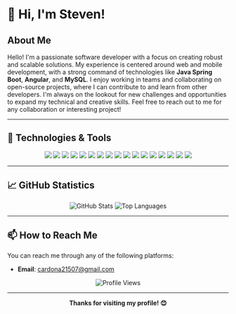 # 👋 Hi, I'm Steven!



## About Me

Hello! I'm a passionate software developer with a focus on creating robust and scalable solutions. My experience is centered around web and mobile development, with a strong command of technologies like **Java Spring Boot**, **Angular**, and **MySQL**. I enjoy working in teams and collaborating on open-source projects, where I can contribute to and learn from other developers. I'm always on the lookout for new challenges and opportunities to expand my technical and creative skills. Feel free to reach out to me for any collaboration or interesting project!

---

## 🔧 Technologies & Tools

<p align="center">
  <img src="https://img.shields.io/badge/-Java-007396?style=flat&logo=java&logoColor=white"> 
  <img src="https://img.shields.io/badge/-Spring Boot-6DB33F?style=flat&logo=spring-boot&logoColor=white">
  <img src="https://img.shields.io/badge/-PHP-777BB4?style=flat&logo=php&logoColor=white"> 
  <img src="https://img.shields.io/badge/-Apache-D22128?style=flat&logo=apache&logoColor=white">
  <img src="https://img.shields.io/badge/-Docker-2496ED?style=flat&logo=docker&logoColor=white">
  <img src="https://img.shields.io/badge/-RESTful%20APIs-FF5733?style=flat&logo=rest&logoColor=white">
  <img src="https://img.shields.io/badge/-Maven-C71A36?style=flat&logo=apache-maven&logoColor=white">
  <img src="https://img.shields.io/badge/-MySQL-4479A1?style=flat&logo=mysql&logoColor=white">
  <img src="https://img.shields.io/badge/-VBA-217346?style=flat&logo=microsoft-excel&logoColor=white">
  <img src="https://img.shields.io/badge/-Angular-DD0031?style=flat&logo=angular&logoColor=white">
  <img src="https://img.shields.io/badge/-TypeScript-3178C6?style=flat&logo=typescript&logoColor=white">
  <img src="https://img.shields.io/badge/-JavaScript-F7DF1E?style=flat&logo=javascript&logoColor=black">
  <img src="https://img.shields.io/badge/-HTML5-E34F26?style=flat&logo=html5&logoColor=white">
  <img src="https://img.shields.io/badge/-CSS3-1572B6?style=flat&logo=css3&logoColor=white">
  <img src="https://img.shields.io/badge/-Bootstrap-563D7C?style=flat&logo=bootstrap&logoColor=white">
  <img src="https://img.shields.io/badge/-Kotlin-0095D5?style=flat&logo=kotlin&logoColor=white">
  <img src="https://img.shields.io/badge/-Android-3DDC84?style=flat&logo=android&logoColor=white">
</p>

---

## 📈 GitHub Statistics

<p align="center">
  <img src="https://github-readme-stats.vercel.app/api?username=steven122750&show_icons=true&theme=radical" alt="GitHub Stats">
  <img src="https://github-readme-stats.vercel.app/api/top-langs/?username=steven122750&layout=compact&theme=radical" alt="Top Languages">
</p>

---

## 📫 How to Reach Me

You can reach me through any of the following platforms:

- **Email**: cardona21507@gmail.com

<p align="center">
  <img src="https://komarev.com/ghpvc/?username=steven122750&style=flat-square&color=blue" alt="Profile Views">
</p>

---

<p align="center">
  <b>Thanks for visiting my profile! 😊</b>
</p>


